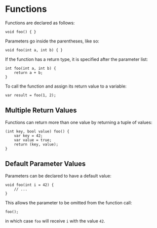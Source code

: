 # Functions

Functions are declared as follows:

```
void foo() { }
```

Parameters go inside the parentheses, like so:

```
void foo(int a, int b) { }
```

If the function has a return type, it is specified after the parameter list:

```
int foo(int a, int b) {
    return a + b;
}
```

To call the function and assign its return value to a variable:

```
var result = foo(1, 2);
```

## Multiple Return Values

Functions can return more than one value by returning a tuple of values:

```
(int key, bool value) foo() {
    var key = 42;
    var value = true;
    return (key, value);
}
```

## Default Parameter Values

Parameters can be declared to have a default value:

```
void foo(int i = 42) {
    // ...
}
```

This allows the parameter to be omitted from the function call:

```
foo();
```

in which case `foo` will receive `i` with the value `42`.

